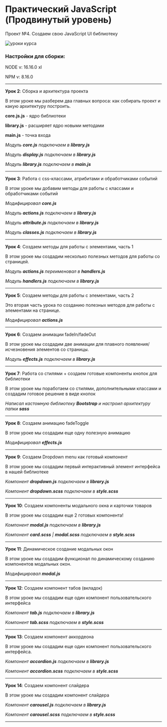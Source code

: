 # Практический JavaScript (Продвинутый уровень)

Проект №4. Создаем свою JavaScript UI библиотеку

![уроки курса](https://thumbsnap.com/i/acJCLbhw.png)

### Настройки для сборки:

NODE v: 16.16.0 xl

NPM v: 8.16.0

***

**Урок 2**: Сборка и архитектура проекта

В этом уроке мы разберем два главных вопроса: как собирать проект и какую архитектуру построить.

**core.js.js** - ядро библиотеки

**library.js** - расширяет ядро новыми методами

**main.js** - точка входа

*Модуль **core.js** подключаем в **library.js***

*Модуль **display.js** подключаем в **library.js***

*Модуль **library.js** подключаем в **main.js***

---

**Урок 3**: Работа с css-классами, атрибитами и обработчиками событий

В этом уроке мы добавим методы для работы с классами и обработчиками событий

*Модифицировал **core.js***

*Модуль **actions.js** подключаем в **library.js***

*Модуль **attribute.js** подключаем в **library.js***

*Модуль **classes.js** подключаем в **library.js***

---

**Урок 4**: Создаем методы для работы с элементами, часть 1

В этом уроке мы создадим несколько полезных методов для работы со страницей.

*Модуль **actions.js** переименовал в **handlers.js***

*Модуль **handlers.js** подключаем в **library.js***

---

**Урок 5**: Создаем методы для работы с элементами, часть 2

Это вторая часть урока по созданию полезных методов для работы с элементами на странице.

*Модифицировал **actions.js***

---

**Урок 6**: Создаем анимации fadeIn/fadeOut

В этом уроке мы создадим две анимации для плавного появления/исчезновения элементов со страницы.

*Модуль **effects.js** подключаем в **library.js***

---

**Урок 7**: Работа со стилями + создаем готовые компоненты кнопок для библиотеки

В этом уроке мы поработаем со стилями, дополнительными классами и создадим готовое решение в виде кнопок

*Написал кастомную библиотеку **Bootstrap** и настроил архитектуру папки **sass***

---

**Урок 8**: Создаем анимацию fadeToggle

В этом уроке мы создадим еще одну полезную анимацию

*Модифицировал **effects.js***

---

**Урок 9**: Создаем Dropdown menu как готовый компонент

В этом уроке мы создадим первый интерактивный элемент интерфейса в нашей библиотеке

*Компонент **dropdown.js** подключаем в **library.js***

*Компонент **dropdown.scss** подключаем в **style.scss***

---

**Урок 10**: Создаем компоненты модального окна и карточки товаров

В этом уроке мы создадим еще 2 готовых компонента!

*Компонент **modal.js** подключаем в **library.js***

*Компонент **card.scss** | **modal.scss** подключаем в **style.scss***

---

**Урок 11**: Динамическое создание модальных окон

В этом уроке мы создадим функционал по динамическому созданию компонентов модальных окон.

*Модифицировал **modal.js***

---

**Урок 12**: Создаем компонент табов (вкладок)

В этом уроке мы создадим еще один компонент пользовательского интерфейса

*Компонент **tab.js** подключаем в **library.js***

*Компонент **tab.scss** подключаем в **style.scss***

---

**Урок 13**: Создаем компонент аккордеона

В этом уроке мы создадим еще один компонент пользовательского интерфейса.

*Компонент **accordion.js** подключаем в **library.js***

*Компонент **accordion.scss** подключаем в **style.scss***

---

**Урок 14**: Создаем компонент слайдера

В этом уроке мы создадим компонент слайдера

*Компонент **carousel.js** подключаем в **library.js***

*Компонент **carousel.scss** подключаем в **style.scss***

---